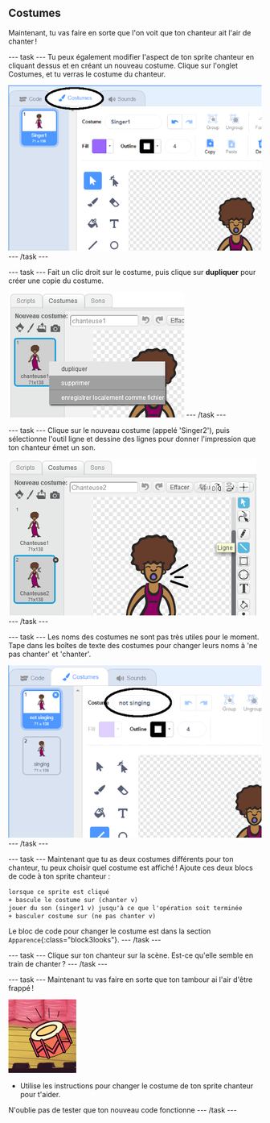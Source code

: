 ## Costumes

Maintenant, tu vas faire en sorte que l'on voit que ton chanteur ait l'air de chanter !

\--- task \--- Tu peux également modifier l'aspect de ton sprite chanteur en cliquant dessus et en créant un nouveau costume. Clique sur l'onglet Costumes, et tu verras le costume du chanteur.

![capture d'écran](images/band-singer-costume-annotated.png) \--- /task \---

\--- task \--- Fait un clic droit sur le costume, puis clique sur **dupliquer** pour créer une copie du costume.

![capture d'écran](images/band-singer-duplicate.png) \--- /task \---

\--- task \--- Clique sur le nouveau costume (appelé 'Singer2'), puis sélectionne l'outil ligne et dessine des lignes pour donner l'impression que ton chanteur émet un son.

![screenshot](images/band-singer-click.png) \--- /task \---

\--- task \--- Les noms des costumes ne sont pas très utiles pour le moment. Tape dans les boîtes de texte des costumes pour changer leurs noms à 'ne pas chanter' et 'chanter'.

![capture d'écran](images/band-singer-name-annotated.png) \--- /task \---

\--- task \--- Maintenant que tu as deux costumes différents pour ton chanteur, tu peux choisir quel costume est affiché ! Ajoute ces deux blocs de code à ton sprite chanteur :

```blocks3
lorsque ce sprite est cliqué
+ bascule le costume sur (chanter v)
jouer du son (singer1 v) jusqu'à ce que l'opération soit terminée
+ basculer costume sur (ne pas chanter v)
```

Le bloc de code pour changer le costume est dans la section `Apparence`{:class="block3looks"}. \--- /task \---

\--- task \--- Clique sur ton chanteur sur la scène. Est-ce qu'elle semble en train de chanter ? \--- /task \---

\--- task \--- Maintenant tu vas faire en sorte que ton tambour ai l'air d'être frappé !

![capture d'écran](images/band-drum-final.png)

- Utilise les instructions pour changer le costume de ton sprite chanteur pour t'aider.

N'oublie pas de tester que ton nouveau code fonctionne \--- /task \---